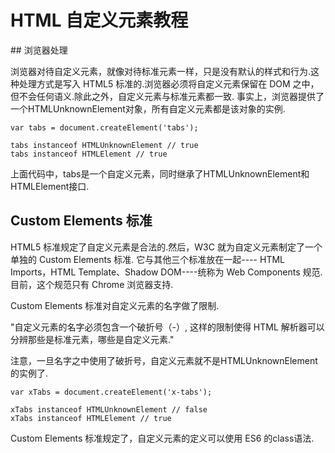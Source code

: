 # HTML 自定义元素教程

## 浏览器处理

浏览器对待自定义元素，就像对待标准元素一样，只是没有默认的样式和行为.这种处理方式是写入 HTML5 标准的.浏览器必须将自定义元素保留在 DOM 之中，但不会任何语义.除此之外，自定义元素与标准元素都一致.
事实上，浏览器提供了一个HTMLUnknownElement对象，所有自定义元素都是该对象的实例.

```
var tabs = document.createElement('tabs');

tabs instanceof HTMLUnknownElement // true
tabs instanceof HTMLElement // true
```

上面代码中，tabs是一个自定义元素，同时继承了HTMLUnknownElement和HTMLElement接口.

## Custom Elements 标准

HTML5 标准规定了自定义元素是合法的.然后，W3C 就为自定义元素制定了一个单独的 Custom Elements 标准.
它与其他三个标准放在一起---- HTML Imports，HTML Template、Shadow DOM----统称为 Web Components 规范.目前，这个规范只有 Chrome 浏览器支持.

Custom Elements 标准对自定义元素的名字做了限制.


"自定义元素的名字必须包含一个破折号（-）, 这样的限制使得 HTML 解析器可以分辨那些是标准元素，哪些是自定义元素."

注意，一旦名字之中使用了破折号，自定义元素就不是HTMLUnknownElement的实例了.

```
var xTabs = document.createElement('x-tabs');

xTabs instanceof HTMLUnknownElement // false
xTabs instanceof HTMLElement // true
```

Custom Elements 标准规定了，自定义元素的定义可以使用 ES6 的class语法.
